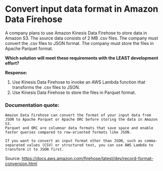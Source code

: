# Convert input data format in Amazon Data Firehose

A company plans to use Amazon Kinesis Data Firehose to store data in Amazon S3. The source data consists of 2 MB .csv files. The company must convert the .csv files to JSON format. The company must store the files in Apache Parquet format.

**Which solution will meet these requirements with the LEAST development effort?**

**Response:**

1. Use Kinesis Data Firehose to invoke an AWS Lambda function that transforms the .csv files to JSON.
2. Use Kinesis Data Firehose to store the files in Parquet format.


### Documentation quote:
```
Amazon Data Firehose can convert the format of your input data from JSON to Apache Parquet or Apache ORC before storing the data in Amazon S3.
Parquet and ORC are columnar data formats that save space and enable faster queries compared to row-oriented formats like JSON.

If you want to convert an input format other than JSON, such as comma-separated values (CSV) or structured text, you can use AWS Lambda to transform it to JSON first.
```

Source: https://docs.aws.amazon.com/firehose/latest/dev/record-format-conversion.html
